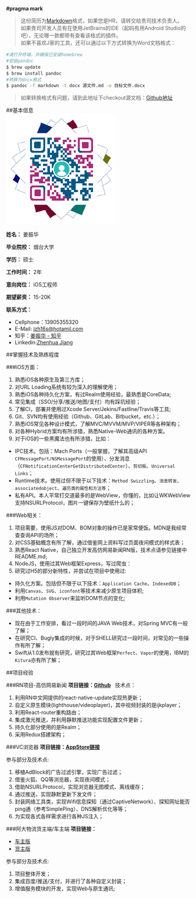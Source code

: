 
**#pragma mark**  
> 这份简历为[Markdown](http://zh.wikipedia.org/wiki/Markdown)格式，如果您是HR，请转交给贵司技术负责人。  
> 如果贵司开发人员有在使用JetBrains的IDE（起码有用Android Studio的吧），无论哪一款都带有查看该格式的插件。  
> 如果不喜欢J家的工具，还可以通过以下方式转换为Word文档格式：  
```sh
#请打开终端，并确保已安装homebrew
#安装pandoc
$ brew update
$ brew install pandoc
#转换为docx格式
$ pandoc -f markdown -t docx 源文件.md -o 目标文件.docx
```
>如果转换格式有问题，请到此地址下checkout源文档：[Github地址](https://github.com/AmatsuZero/Resume.git)

##基本信息  
![Namecard](./profile.png)  

**__姓名：__**
姜振华  

**__毕业院校：__**
烟台大学  

**__学历：__**
硕士

**__工作时间：__** 
2年  

**__意向岗位：__**
iOS工程师  

**__期望薪资：__**
15-20K 

**__联系方式：__**
+ Cellphone：13905355320  
+ E-Mail: [jzh16s@hotamil.com](jzh16s@hotamil.com)  
+ 知乎：[姜振华 - 知乎](https://www.zhihu.com/people/jiang-zhen-hua-86/asks)  
+ Linkedin:[Zhenhua Jiang](https://cn.linkedin.com/in/jiangzhenhua)  

##掌握技术及熟练程度

###iOS方面：
1. 熟悉iOS各种原生及第三方库；
2. 对URL Loading系统有较为深入的理解使用；
3. 熟悉iOS各种持久化方案，有过Realm使用经验，最熟悉是CoreData;
4. 常见集成（SSO/分享/推送/地图/支付）均有踩坑经验；
5. 了解CI，部署并使用过Xcode Server/Jekins/Fastline/Travis等工具;
6. Git、SVN均有使用经验（Github、GitLab、Bitbucket，etc.）；
7. 熟悉iOS常见各种设计模式，了解MVC/MVVM/MVP/VIPER等各种架构；
8. 对各种Hybrid方案均有所涉猎，熟悉Native-Web通讯的各种方案。
9. 对于iOS的一些黑魔法也有所涉猎，比如：
- IPC技术。包括：Mach Ports（一般掌握，了解其高级API `CFMessagePort/NSMessagePort`的使用）、分发消息（`CFNotificationCenterGetDistributedCenter`）、`剪切板`、`Universal Links`；
- Runtime技术。使用过但不限于以下技术：`Method Swizzling`、`消息转发`、`associatedobject`、`遍历类的属性和方法等`；
- 私有API。本人平常打交道最多的是WebView，你懂的，比如让WKWebView支持NSURLProtocol，图片一键保存为壁纸什么的；

###Web相关：
1. 项目需要，使用JS对DOM、BOM对象的操作已是家常便饭。MDN是我经常查查询API的场所；
2. 对CSS基础概念有所了解，通过借鉴网上资料写过页面夜间模式的样式表；
3. 熟悉React Native，自己独立开发高仿网易新闻RN版，技术点请参见链接中README.md;
4. NodeJS，使用过其Web框架Express，写过爬虫：
5. 研究过H5的部分新特性，并尝试在项目中使用过:
- 持久化方案。包括但不限于以下技术：`Application Cache`、`IndexedDB`；
- 利用`Canvas`、`SVG`、`iconfont`等技术来减少原生项目体积;
- 利用`Mutation Observer`来监听DOM节点的变化;

###其他技术：
+ 现在由于工作安排，看过一段时间的JAVA Web技术，对Spring MVC有一般了解；
+ 在研究CI、Bugly集成的时候，对于SHELL研究过一段时间，对常见的一些操作有所了解；
+ Swift从1.0发布就有研究，研究过其Web框架`Perfect`、`Vapor`的使用，IBM的`Kitura`亦有所了解；

##项目经验

###RN项目-高仿网易新闻
**项目链接：[Github](https://github.com/AmatsuZero/NeteaseNews)**  
技术点：
1. 利用RN中文网提供的react-native-update实现热更新；
2. 自定义原生模块(lighthouse/videoplayer)，其中视频封装的是ijkplayer；
3. 利用React-router重构路由；
4. 集成激光推送，并利用静默推送功能实现配置文件更新；
5. 持久化部分使用的是Realm；
6. 采用Redux搭建架构；

###VC浏览器
**项目链接：[AppStore链接](https://itunes.apple.com/cn/app/vc-liu-lan-qi/id929092372?mt=8)**  

参与部分及技术点:  
1. 移植AdBlock的广告过滤引擎，实现广告过滤；  
2. 借鉴火狐、QQ等浏览器，实现夜间模式；  
3. 借助NSURLProtocol，实现浏览器无图模式、离线缓存；  
4. 通过推送，实现静默更新下发文件；  
5. 封装网络工具类，实现Wifi信息探知（通过CaptiveNetwork）、探知网址能否ping通（参考SimplePing）、DNS解析优化等等；  
6. 为实现各式各样需求进行各种JS注入；  

###阿大物流货主端/车主端
**项目链接：**
+ [车主版](https://itunes.apple.com/cn/app/a-da-wu-liu-che-zhu-ban/id1056048870?mt=8)  
+ [货主版](https://itunes.apple.com/cn/app/a-da-wu-liu-huo-zhu-ban/id1050412810?mt=8)   

参与部分及技术点:  
1. 项目整体开发；  
2. 集成百度/推送/支付，并进行了各种自定义封装；  
3. 增值服务模块的开发，实现Web与原生通讯;  
